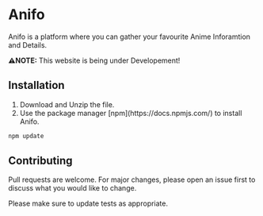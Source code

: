 # Anifo

Anifo is a platform where you can gather your favourite Anime Inforamtion and Details.

**:warning:NOTE:**   This website is being under Developement!

## Installation

<ol>
<li>Download and Unzip the file.</li>
<li>Use the package manager [npm](https://docs.npmjs.com/) to install Anifo.</li>
</ol>

```bash
npm update
```


## Contributing

Pull requests are welcome. For major changes, please open an issue first
to discuss what you would like to change.

Please make sure to update tests as appropriate.
